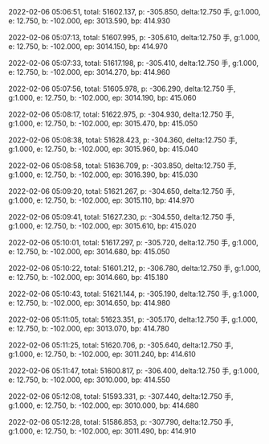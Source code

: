 2022-02-06 05:06:51, total: 51602.137, p: -305.850, delta:12.750 手, g:1.000, e: 12.750, b: -102.000, ep: 3013.590, bp: 414.930

2022-02-06 05:07:13, total: 51607.995, p: -305.610, delta:12.750 手, g:1.000, e: 12.750, b: -102.000, ep: 3014.150, bp: 414.970

2022-02-06 05:07:33, total: 51617.198, p: -305.410, delta:12.750 手, g:1.000, e: 12.750, b: -102.000, ep: 3014.270, bp: 414.960

2022-02-06 05:07:56, total: 51605.978, p: -306.290, delta:12.750 手, g:1.000, e: 12.750, b: -102.000, ep: 3014.190, bp: 415.060

2022-02-06 05:08:17, total: 51622.975, p: -304.930, delta:12.750 手, g:1.000, e: 12.750, b: -102.000, ep: 3015.470, bp: 415.050

2022-02-06 05:08:38, total: 51628.423, p: -304.360, delta:12.750 手, g:1.000, e: 12.750, b: -102.000, ep: 3015.960, bp: 415.040

2022-02-06 05:08:58, total: 51636.709, p: -303.850, delta:12.750 手, g:1.000, e: 12.750, b: -102.000, ep: 3016.390, bp: 415.030

2022-02-06 05:09:20, total: 51621.267, p: -304.650, delta:12.750 手, g:1.000, e: 12.750, b: -102.000, ep: 3015.110, bp: 414.970

2022-02-06 05:09:41, total: 51627.230, p: -304.550, delta:12.750 手, g:1.000, e: 12.750, b: -102.000, ep: 3015.610, bp: 415.020

2022-02-06 05:10:01, total: 51617.297, p: -305.720, delta:12.750 手, g:1.000, e: 12.750, b: -102.000, ep: 3014.680, bp: 415.050

2022-02-06 05:10:22, total: 51601.212, p: -306.780, delta:12.750 手, g:1.000, e: 12.750, b: -102.000, ep: 3014.660, bp: 415.180

2022-02-06 05:10:43, total: 51621.144, p: -305.190, delta:12.750 手, g:1.000, e: 12.750, b: -102.000, ep: 3014.650, bp: 414.980

2022-02-06 05:11:05, total: 51623.351, p: -305.170, delta:12.750 手, g:1.000, e: 12.750, b: -102.000, ep: 3013.070, bp: 414.780

2022-02-06 05:11:25, total: 51620.706, p: -305.640, delta:12.750 手, g:1.000, e: 12.750, b: -102.000, ep: 3011.240, bp: 414.610

2022-02-06 05:11:47, total: 51600.817, p: -306.400, delta:12.750 手, g:1.000, e: 12.750, b: -102.000, ep: 3010.000, bp: 414.550

2022-02-06 05:12:08, total: 51593.331, p: -307.440, delta:12.750 手, g:1.000, e: 12.750, b: -102.000, ep: 3010.000, bp: 414.680

2022-02-06 05:12:28, total: 51586.853, p: -307.790, delta:12.750 手, g:1.000, e: 12.750, b: -102.000, ep: 3011.490, bp: 414.910